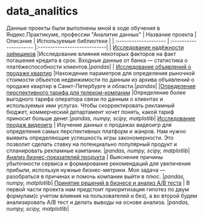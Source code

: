 # data_analitics
Данные проекты были выполнены мной в ходе обучения в Яндекс.Практикуме, профессии "Аналитик данных"
| Название проекта      | Описание               | Используемые библиотеки     |
| :-------------------- | :--------------------- |:----------------------------|
| [Исследование надёжности заёмщиков](https://github.com/KorchaginIgor/data_analitics/tree/main/credit_scoring) |Исследование влияния некоторых факторов на факт погашения кредита в срок. Входные данные от банка — статистика о платёжеспособности клиентов.|*pandas*|
| [Исследование объявлений о продаже квартир](https://github.com/KorchaginIgor/data_analitics/tree/main/real_estate) |Нахождение параметров для определения рыночной стоимости объектов недвижимости по данным из архива объявлений о продаже квартир в Санкт-Петербурге и области.|*pandas*|
|[Определение перспективного тарифа для телеком-компании](https://github.com/KorchaginIgor/data_analitics/tree/main/mobile_provider) |Определение более выгодного тарифа оператора связи по данным о клиентах и используемых ими услугах. Чтобы скорректировать рекламный бюджет, коммерческий департамент хочет понять, какой тариф приносит больше денег.|*pandas, numpy, scipy, matplotlib*|
[Исследование продаж видеоигр](https://github.com/KorchaginIgor/data_analitics/tree/main/videogames) | Изучение данных о продажах видеоигр для определения самых перспективных платформ и жанров. Нам нужно выявить определяющие успешность игры закономерности. Это позволит сделать ставку на потенциально популярный продукт и спланировать рекламные кампании. |*pandas, numpy, scipy, matplotlib*|
[Анализ бизнес-показателей продукта](https://github.com/KorchaginIgor/data_analitics/tree/main/service_product_metrics) | Выяснение причины убыточности сервиса и формирование рекомендаций для увеличения прибыли, используя нужные бизнес-метрики. Моя задача — разобраться в причинах и помочь компании выйти в плюс. |*pandas, numpy, matplotlib*|
[Принятие решений в бизнесе и анализ A/B теста](https://github.com/KorchaginIgor/data_analitics/tree/main/ab_test) | В первой части проекта нам предстоит приоритизация гипотез по двум формулам(с учетом влияния на пользователей и без), а во второй будем анализировать А/В тест и делать выводы на основе анализа. |*pandas, numpy, scipy, matplotlib*|
